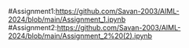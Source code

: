 #Assignment1:https://github.com/Savan-2003/AIML-2024/blob/main/Assignment_1.ipynb
#Assignment2:https://github.com/Savan-2003/AIML-2024/blob/main/Assignment_2%20(2).ipynb
